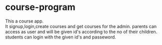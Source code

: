 # course-program
 This a course app.  
 It signup,login,create courses and get courses for the admin.
 parents can access as user and will be given id's according to the no of their children.
 students can login with the given id's and passeword.
